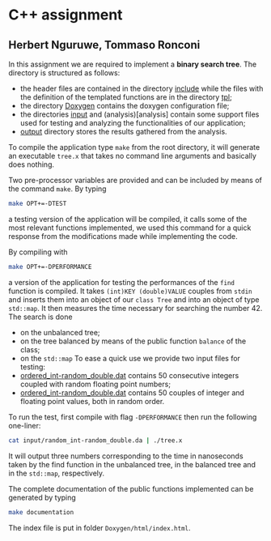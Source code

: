 # C++ assignment
## Herbert Nguruwe, Tommaso Ronconi

In this assignment we are required to implement a **binary search tree**.
The directory is structured as follows:
- the header files are contained in the directory [include](include) while the files with the definition of the templated functions are in the directory [tpl](tpl);
- the directory [Doxygen](Doxygen) contains the doxygen configuration file;
- the directories [input](input) and (analysis)[analysis] contain some support files used for testing and analyzing the functionalities of our application;
- [output](output) directory stores the results gathered from the analysis.

To compile the application type `make` from the root directory, it will generate an executable `tree.x` that takes no command line arguments and basically does nothing.

Two pre-processor variables are provided and can be included by means of the command `make`.
By typing
```bash
make OPT+=-DTEST
```
a testing version of the application will be compiled, it calls some of the most relevant functions implemented, we used this command for a quick response from the modifications made while implementing the code.

By compiling with
```bash
make OPT+=-DPERFORMANCE
```
a version of the application for testing the performances of the `find` function is compiled.
It takes `(int)KEY (double)VALUE` couples from `stdin` and inserts them into an object of our `class Tree` and into an object of type `std::map`.
It then measures the time necessary for searching the number 42.
The search is done
- on the unbalanced tree;
- on the tree balanced by means of the public function `balance` of the class;
- on the `std::map`
To ease a quick use we provide two input files for testing:
- [ordered_int-random_double.dat](input/ordered_int-random_double.dat) contains 50 consecutive integers coupled with random floating point numbers;
- [ordered_int-random_double.dat](input/random_int-random_double.dat) contains 50 couples of integer and floating point values, both in random order.

To run the test, first compile with flag `-DPERFORMANCE` then run the following one-liner:
```bash
cat input/random_int-random_double.da | ./tree.x
```
It will output three numbers corresponding to the time in nanoseconds taken by the find function in the unbalanced tree, in the balanced tree and in the `std::map`, respectively.

The complete documentation of the public functions implemented can be generated by typing
```bash
make documentation
```
The index file is put in folder `Doxygen/html/index.html`.
